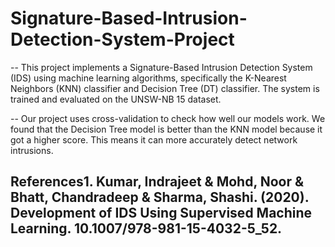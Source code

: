 # Signature-Based-Intrusion-Detection-System-Project
-- This project implements a Signature-Based Intrusion Detection System (IDS) using machine learning algorithms, specifically the K-Nearest Neighbors (KNN) classifier and Decision Tree (DT) classifier. The system is trained and evaluated on the UNSW-NB 15 dataset.

-- Our project uses cross-validation to check how well our models work. We found that the Decision Tree model is better than the KNN model because it got a higher score. This means it can more accurately detect network intrusions.



## References1. Kumar, Indrajeet & Mohd, Noor & Bhatt, Chandradeep & Sharma, Shashi. (2020). Development of IDS Using Supervised Machine Learning. 10.1007/978-981-15-4032-5_52. 







